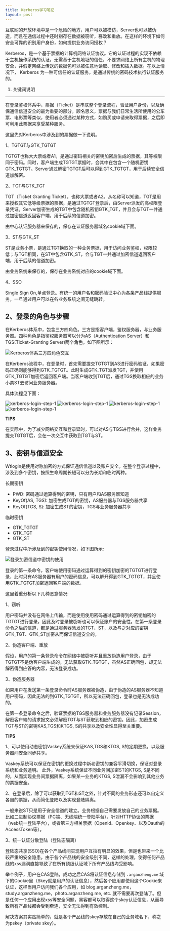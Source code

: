 ```yaml
---
title: Kerberos学习笔记
layout: post
---
```



互联网的开放环境中是一个危险的地方，用户可以被模仿，Server也可以被伪造，而且在通信过程中还时刻存在数据被窃听，篡改和重放。在这样的环境下如何安全可靠的识别用户身份，如何提供业务访问授权？

Kerberos，是一个基于票据的计算机网络认证协议。它的认证过程的实现不依赖于主机操作系统的认证，无需基于主机地址的信任，不要求网络上所有主机的物理安全，并假定网络上传送的数据包可以被任意地读取、修改和插入数据。在以上情况下， Kerberos 为一种可信任的认证服务，是通过传统的密码技术执行认证服务的。


1. 关键词说明
------------

在登录鉴权体系中，票据（Ticket）是串联整个登录流程，验证用户身份，以及确保通信信道安全的最为重要的部分。顾名思义，票据与我们日常生活所使用的公车票、电影票等类似，使用者必须通过某种方式，如购买或申请来取得票据，之后即可利用此票据来享受某种服务。

这里先对Kerberos中涉及到的票据做一下说明。

1、TGTGT与GTK_TGTGT

TGTGT也称大大票或者A1，是通过密码相关的密钥加密后生成的票据，其等权限同于密码。同时，客户端生成TGTGT票据时，会其中在包含一个随机密钥GTK_TGTGT。Server通过解密TGTGT后可以得到GTK_TGTGT，用于后续安全信道加解密。

2、TGT与GTK_TGT

TGT（Ticket Granting Ticket），也称大票或者A2。从名称可以知道，TGT是用来授权其它低等级票据的票据，是通过TGTGT登录后，由Server派发的高权限登录凭证。Server加密生成的TGT中包含随机密钥GTK_TGT，并且会与TGT一并通过加密信道返回客户端，用于后续的信道加密。

由中心认证服务器来保存的，保存在认证服务器域名cookie域下面。

3、ST与GTK_ST

ST是业务小票，是通过TGT换取的一种业务票据，用于访问业务鉴权，权限较低；与TGT相同，在ST中包含GTK_ST，会与TGT一并通过加密信道返回客户端，用于后续的信道加密。

由业务系统来保存的，保存在业务系统对应的cookie域下面。

4、SSO

Single Sign On,单点登录。有统一的用户名和密码验证中心为各条产品线提供服务，一旦通过用户可以在各业务系统之间无缝跳转。


2、登录的角色与步骤
-----------------

在Kerberos体系中，包含三方四角色。三方是指客户端，鉴权服务器，与业务服务器。四种角色是指鉴权服务器可以分为AS（Authentication Server）和TGS(Ticket-Granting Server)两个角色。如下图所示：

![Kerberos体系三方四角色交互](/img/in-post/kerberos-login.jpg)

在Kerberos流程中，在登录时，首先需要提交TGTGT到AS进行密码验证，如果密码正确则能够得到GTK_TGTGT。此时生成GTK_TGT派发TGT，并使用GTK_TGTGT加密后返回客户端。当客户端收到TGT后，通过TGS换取相应的业务小票ST去访问业务服务器。

具体流程见下面：

![kerberos-login-step-1](/img/in-post/kerberos-login-step-1.jpg)
![kerberos-login-step-1](/img/in-post/kerberos-login-step-2.jpg)
![kerberos-login-step-1](/img/in-post/kerberos-login-step-3.jpg)
![kerberos-login-step-1](/img/in-post/kerberos-login-step-4.jpg)


**TIPS** 

在实际中，为了减少网络交互和登录延时，可以对AS与TGS进行合并，这样业务提交TGTGT后，会在一次交互中获取到TGT与ST。


3、密钥与信道安全
---------------

Wtlogin是使用对称加密的方式保证通信信道以及账户安全。在整个登录过程中，涉及到多个密钥，按照生命周期长短可以分为长期和临时两种。

长期密钥

* PWD: 密码通过运算得到的密钥，只有用户和AS服务器知道
* KeyOf(AS, TGS): 加密生成TGT的密钥，AS服务器与TGS服务器共享
* KeyOf(TGS, S): 加密生成ST的密钥，TGS与业务服务器共享

临时密钥

* GTK_TGTGT
* GTK_TGT
* GTK_ST

登录过程中所涉及到的密钥使用情况，如下图所示:

![登录加密信道中密钥的使用](/img/in-post/kerberos-keys.jpg)

登录的第一条命令，客户端使用密码通过运算得到的密钥加密的TGTGT进行登录，此时只有AS服务器有用户的密码信息，可以解开得到GTK_TGTGT，并且使用GTK_TGTGT加密返回客户端的数据。

这里着重分析以下几种恶意情况:

1、窃听

用户密码并没有在网络上传输，而是使用使用密码通过运算得到的密钥加密的TGTGT进行登录，因此及时登录被窃听也可以保证账户的安全性。在第一条登录命令之后的信道，都是通过服务器派发的TGT、ST，以及与之对应的密钥GTK_TGT、GTK_ST加密从而保证信道安全的。

2、伪造客户端、重放

假设，用户的第一条登录命令在网络中被窃听并且重放伪造用户登录，由于TGTGT不是伪客户端生成的，无法获取GTK_TGTGT，虽然AS正确回包，却无法解密得到应答的内容，无法登录成功。

3、伪造服务器

如果用户在发送第一条登录命令时AS服务器被伪造，由于伪造的AS服务器不知道用户密码，因此无法的到GTK_TGTGT，所以无法正确回包，登录也是无法成功的。

在第一条登录命令之后，验证票据的TGS服务器和业务服务器没有记录Session，解密客户端的请求报文必须解密TGT与ST获取到相应的密钥。因此，加密生成TGT与ST的密钥KAS,TGS和KTGS, S的共享以及安全性显得至关重要。


**TIPS**

1、可以使用动态密钥Vaskey系统来保证KAS,TGS和KTGS, S的定期更换，以及服务器间安全同步共享。

Vaskey系统可以保证在密钥的更换过程中新老密钥的兼容平滑切换，保证对登录系统和业务透明。
此外，Vaskey系统保证不同业务间加密ST的KTGS, S是不同的，从而实现业务间票据隔离，如果某一业务的KTGS, S泄漏不会影响到其他业务的票据安全。

2、在登录后，除了可以获取到TGT和ST之外，针对不同的业务形态还可以自定义各自的票据，从而简化登陆以及实现登陆隔离。

一般来说ST只是用于安全信道的建立。业务根据自己需要发放自己的业务票据。比如二进制协议票据（PC端、无线端统一登陆平台），针对HTTP协议的票据（web统一登陆平台），或者第三方相关票据（Openid、Openkey、以及Oauth的AccessToken等）。

3、统一认证分散登陆（登陆态隔离）

登陆态共享(SSO)在各个产品线间实现用户互拉有明显的效果，但是也带来一个比较严重的安全隐患。由于各个产品线的安全级别不同，这样的处理，使得任何产品线的xss漏洞直接导致了在所有顶级认证域下所有产品线均受影响。

举个例子，用户在CAS登陆，成功之后CAS将认证信息存储到 `.arganzheng.me` 域下的Cookie里（Skey就是用户的认证信息），然后各个应用都使用这个Cookie来认证，这样当用户访问我们各个应用，如 blog.arganzheng.me，study.arganzheng.me，photo.arganzheng.me, etc. 就不需要再次登陆了。但是任何一个应用出现xss等安全问题，黑客都可以取得这个skey认证信息，从而导致所有产品线都会受到牵连，安全无法得到有效控制。

解决方案其实蛮简单的，就是各个产品线的skey存放在自己的业务域名下，称之为pskey（private skey）。

